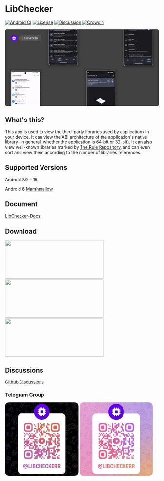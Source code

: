 # LibChecker

[![Android CI](https://github.com/LibChecker/LibChecker/actions/workflows/android.yml/badge.svg)](https://github.com/LibChecker/LibChecker/actions/workflows/android.yml)
[![License](https://img.shields.io/github/license/LibChecker/LibChecker?label=License)](https://choosealicense.com/licenses/apache-2.0/)
[![Discussion](https://img.shields.io/badge/Telegram-Group-blue.svg?logo=telegram)](https://t.me/libcheckerr)
[![Crowdin](https://badges.crowdin.net/libchecker/localized.svg)](https://crowdin.com/project/libchecker)

![Header](./source/header.png)

## What's this?
This app is used to view the third-party libraries used by applications in your device. It can view the ABI architecture of the application's native library (in general, whether the application is 64-bit or 32-bit). It can also view well-known libraries marked by [The Rule Repository](https://github.com/LibChecker/LibChecker-Rules), and can even sort and view them according to the number of libraries references.

## Supported Versions
Android 7.0 ~ 16

Android 6 [Marshmallow](https://github.com/LibChecker/LibChecker/tree/marshmallow)

## Document
[LibChecker-Docs](https://github.com/LibChecker/LibChecker-Docs)

## Download
<!-- [<img src="./source/coolapk-badge.png" width="323" height="125" />](https://www.coolapk.com/apk/com.absinthe.libchecker) -->
[<img src="https://play.google.com/intl/en_us/badges/static/images/badges/en_badge_web_generic.png" width="323" height="125" />](https://play.google.com/store/apps/details?id=com.absinthe.libchecker)
[<img src="https://fdroid.gitlab.io/artwork/badge/get-it-on.png" width="323" height="125" />](https://f-droid.org/packages/com.absinthe.libchecker/)
[<img src="https://gitlab.com/IzzyOnDroid/repo/-/raw/master/assets/IzzyOnDroid.png" width="323" height="125" />](https://apt.izzysoft.de/fdroid/index/apk/com.absinthe.libchecker)

## Discussions
[Github Discussions](https://github.com/LibChecker/LibChecker/discussions)

### Telegram Group
<img src="./source/tg_group_dark.png#gh-dark-mode-only" width="240" height="240" />
<img src="./source/tg_group_light.png#gh-light-mode-only" width="240" height="240" />
